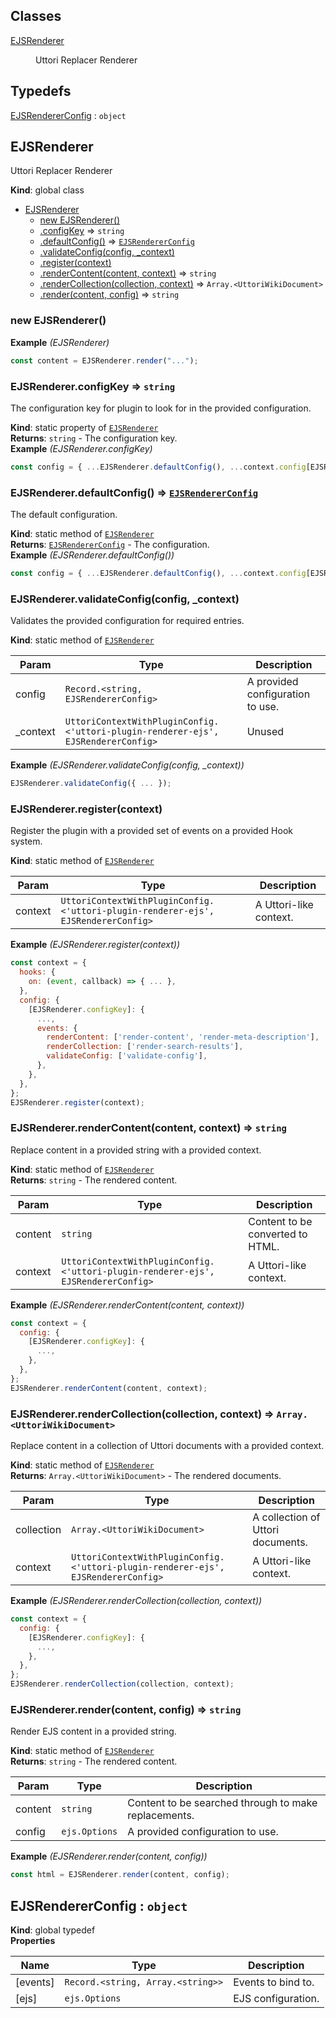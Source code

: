 ## Classes

<dl>
<dt><a href="#EJSRenderer">EJSRenderer</a></dt>
<dd><p>Uttori Replacer Renderer</p>
</dd>
</dl>

## Typedefs

<dl>
<dt><a href="#EJSRendererConfig">EJSRendererConfig</a> : <code>object</code></dt>
<dd></dd>
</dl>

<a name="EJSRenderer"></a>

## EJSRenderer
Uttori Replacer Renderer

**Kind**: global class  

* [EJSRenderer](#EJSRenderer)
    * [new EJSRenderer()](#new_EJSRenderer_new)
    * [.configKey](#EJSRenderer.configKey) ⇒ <code>string</code>
    * [.defaultConfig()](#EJSRenderer.defaultConfig) ⇒ [<code>EJSRendererConfig</code>](#EJSRendererConfig)
    * [.validateConfig(config, _context)](#EJSRenderer.validateConfig)
    * [.register(context)](#EJSRenderer.register)
    * [.renderContent(content, context)](#EJSRenderer.renderContent) ⇒ <code>string</code>
    * [.renderCollection(collection, context)](#EJSRenderer.renderCollection) ⇒ <code>Array.&lt;UttoriWikiDocument&gt;</code>
    * [.render(content, config)](#EJSRenderer.render) ⇒ <code>string</code>

<a name="new_EJSRenderer_new"></a>

### new EJSRenderer()
**Example** *(EJSRenderer)*  
```js
const content = EJSRenderer.render("...");
```
<a name="EJSRenderer.configKey"></a>

### EJSRenderer.configKey ⇒ <code>string</code>
The configuration key for plugin to look for in the provided configuration.

**Kind**: static property of [<code>EJSRenderer</code>](#EJSRenderer)  
**Returns**: <code>string</code> - The configuration key.  
**Example** *(EJSRenderer.configKey)*  
```js
const config = { ...EJSRenderer.defaultConfig(), ...context.config[EJSRenderer.configKey] };
```
<a name="EJSRenderer.defaultConfig"></a>

### EJSRenderer.defaultConfig() ⇒ [<code>EJSRendererConfig</code>](#EJSRendererConfig)
The default configuration.

**Kind**: static method of [<code>EJSRenderer</code>](#EJSRenderer)  
**Returns**: [<code>EJSRendererConfig</code>](#EJSRendererConfig) - The configuration.  
**Example** *(EJSRenderer.defaultConfig())*  
```js
const config = { ...EJSRenderer.defaultConfig(), ...context.config[EJSRenderer.configKey] };
```
<a name="EJSRenderer.validateConfig"></a>

### EJSRenderer.validateConfig(config, _context)
Validates the provided configuration for required entries.

**Kind**: static method of [<code>EJSRenderer</code>](#EJSRenderer)  

| Param | Type | Description |
| --- | --- | --- |
| config | <code>Record.&lt;string, EJSRendererConfig&gt;</code> | A provided configuration to use. |
| _context | <code>UttoriContextWithPluginConfig.&lt;&#x27;uttori-plugin-renderer-ejs&#x27;, EJSRendererConfig&gt;</code> | Unused |

**Example** *(EJSRenderer.validateConfig(config, _context))*  
```js
EJSRenderer.validateConfig({ ... });
```
<a name="EJSRenderer.register"></a>

### EJSRenderer.register(context)
Register the plugin with a provided set of events on a provided Hook system.

**Kind**: static method of [<code>EJSRenderer</code>](#EJSRenderer)  

| Param | Type | Description |
| --- | --- | --- |
| context | <code>UttoriContextWithPluginConfig.&lt;&#x27;uttori-plugin-renderer-ejs&#x27;, EJSRendererConfig&gt;</code> | A Uttori-like context. |

**Example** *(EJSRenderer.register(context))*  
```js
const context = {
  hooks: {
    on: (event, callback) => { ... },
  },
  config: {
    [EJSRenderer.configKey]: {
      ...,
      events: {
        renderContent: ['render-content', 'render-meta-description'],
        renderCollection: ['render-search-results'],
        validateConfig: ['validate-config'],
      },
    },
  },
};
EJSRenderer.register(context);
```
<a name="EJSRenderer.renderContent"></a>

### EJSRenderer.renderContent(content, context) ⇒ <code>string</code>
Replace content in a provided string with a provided context.

**Kind**: static method of [<code>EJSRenderer</code>](#EJSRenderer)  
**Returns**: <code>string</code> - The rendered content.  

| Param | Type | Description |
| --- | --- | --- |
| content | <code>string</code> | Content to be converted to HTML. |
| context | <code>UttoriContextWithPluginConfig.&lt;&#x27;uttori-plugin-renderer-ejs&#x27;, EJSRendererConfig&gt;</code> | A Uttori-like context. |

**Example** *(EJSRenderer.renderContent(content, context))*  
```js
const context = {
  config: {
    [EJSRenderer.configKey]: {
      ...,
    },
  },
};
EJSRenderer.renderContent(content, context);
```
<a name="EJSRenderer.renderCollection"></a>

### EJSRenderer.renderCollection(collection, context) ⇒ <code>Array.&lt;UttoriWikiDocument&gt;</code>
Replace content in a collection of Uttori documents with a provided context.

**Kind**: static method of [<code>EJSRenderer</code>](#EJSRenderer)  
**Returns**: <code>Array.&lt;UttoriWikiDocument&gt;</code> - The rendered documents.  

| Param | Type | Description |
| --- | --- | --- |
| collection | <code>Array.&lt;UttoriWikiDocument&gt;</code> | A collection of Uttori documents. |
| context | <code>UttoriContextWithPluginConfig.&lt;&#x27;uttori-plugin-renderer-ejs&#x27;, EJSRendererConfig&gt;</code> | A Uttori-like context. |

**Example** *(EJSRenderer.renderCollection(collection, context))*  
```js
const context = {
  config: {
    [EJSRenderer.configKey]: {
      ...,
    },
  },
};
EJSRenderer.renderCollection(collection, context);
```
<a name="EJSRenderer.render"></a>

### EJSRenderer.render(content, config) ⇒ <code>string</code>
Render EJS content in a provided string.

**Kind**: static method of [<code>EJSRenderer</code>](#EJSRenderer)  
**Returns**: <code>string</code> - The rendered content.  

| Param | Type | Description |
| --- | --- | --- |
| content | <code>string</code> | Content to be searched through to make replacements. |
| config | <code>ejs.Options</code> | A provided configuration to use. |

**Example** *(EJSRenderer.render(content, config))*  
```js
const html = EJSRenderer.render(content, config);
```
<a name="EJSRendererConfig"></a>

## EJSRendererConfig : <code>object</code>
**Kind**: global typedef  
**Properties**

| Name | Type | Description |
| --- | --- | --- |
| [events] | <code>Record.&lt;string, Array.&lt;string&gt;&gt;</code> | Events to bind to. |
| [ejs] | <code>ejs.Options</code> | EJS configuration. |

